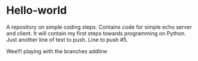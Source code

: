 # Hello-world
A repository on simple coding steps. Contains code for simple echo server and client.
It will contain my first steps towards programming on Python.
Just another line of text to push.
Line to push #5.
<html></html>
<W is for wine>
Wee!!! playing with the branches addline
